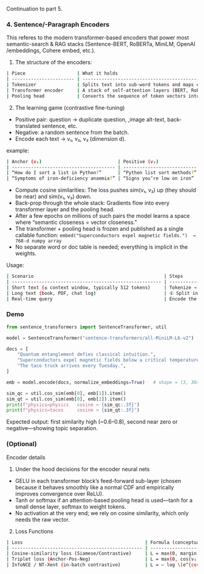 Continuation to part 5.

### 4. Sentence/-Paragraph Encoders

This referes to the modern transformer-based encoders that power most semantic-search & RAG stacks (Sentence-BERT, RoBERTa, MiniLM, OpenAI /embeddings, Cohere embed, etc.).

1. The structure of the encoders:
```bash
| Piece                   | What it holds                                                                                                                                 | Why it matters                                                                            |
| ----------------------- | --------------------------------------------------------------------------------------------------------------------------------------------- | ----------------------------------------------------------------------------------------- |
| Tokenizer               | Splits text into sub-word tokens and maps each to an integer ID.                                                                              | Lets one vocabulary handle *unseen* words by composing them from pieces (`▁quant`, `um`). |
| Transformer encoder     | A stack of self-attention layers (BERT, RoBERTa, MiniLM…).                                                                                    | Learns contextualised token embeddings that “know” their neighbours.                      |
| Pooling head            | Converts the sequence of token vectors into **one** fixed-length sentence vector.  Choices: `[CLS]`, mean-pool, or a small attention layer.  | This is the vector you’ll store.  Size is fixed: 384 / 768 / 1536 d.                      |

```

2. The learning game (contrastive fine-tuning)

- Positive pair: question -> duplicate question, ,image alt-text, back-translated sentence, etc.
- Negative: a random sentence from the batch.
- Encode each text → v₁, v₂, v₃ (dimension d).

example:
```bash
| Anchor (v₁)                            | Positive (v₂)               | Negative (v₃)                         | 
| -------------------------------------- | --------------------------- | ------------------------------------- |
| “How do I sort a list in Python?”      | “Python list sort methods?” | “What is the GDP of Canada?”          |
| “Symptoms of iron-deficiency anaemia?” | “Signs you’re low on iron”  | “Best way to waterproof hiking boots” |
```


- Compute cosine similarities: The loss pushes sim(v₁, v₂) up (they should be near) and sim(v₁, v₃) down.
- Back-prop through the whole stack: Gradients flow into every transformer layer and the pooling head.
- After a few epochs on millions of such pairs the model learns a space where “semantic closeness = vector closeness.”
- The transformer + pooling head is frozen and published as a single callable function: ``` embed("Superconductors expel magnetic fields.")  →  768-d numpy array ```
- No separate word or doc table is needed; everything is implicit in the weights.

Usage:
```bash
| Scenario                                                | Steps                                                                                                                                                                                         |
| ------------------------------------------------------- | --------------------------------------------------------------------------------------------------------------------------------------------------------------------------------------------- |
| Short text (≤ context window, typically 512 tokens)     | Tokenize → encode → store or compare the vector.                                                                                                                                              |
| Long text (book, PDF, chat log)                         | ① Split into overlapping chunks (e.g., 256 tokens). ② Encode each chunk. ③ Either: store chunk vectors directly (most common for RAG), or mean-/attention-pool them into one “book vector.” |
| Real-time query                                         | Encode the query sentence → cosine-search in vector DB → retrieve top-k chunks → optional re-ranking or pass to LLM.                                                                          |
```

### Demo
```python
from sentence_transformers import SentenceTransformer, util

model = SentenceTransformer("sentence-transformers/all-MiniLM-L6-v2")  # 384-d

docs = [
    "Quantum entanglement defies classical intuition.",
    "Superconductors expel magnetic fields below a critical temperature.",
    "The taco truck arrives every Tuesday.",
]

emb = model.encode(docs, normalize_embeddings=True)   # shape = (3, 384)

sim_qc = util.cos_sim(emb[0], emb[1]).item()
sim_qt = util.cos_sim(emb[0], emb[2]).item()
print(f"physics↔physics   cosine ≈ {sim_qc:.3f}")
print(f"physics↔tacos     cosine ≈ {sim_qt:.3f}")
```
Expected output: first similarity high (~0.6–0.8), second near zero or negative—showing topic separation.




### (Optional)

Encoder details

1. Under the hood decisions for the encoder neural nets
- GELU in each transformer block’s feed-forward sub-layer (chosen because it behaves smoothly like a normal CDF and empirically improves convergence over ReLU).
- Tanh or softmax if an attention-based pooling head is used—tanh for a small dense layer, softmax to weight tokens.
- No activation at the very end; we rely on cosine similarity, which only needs the raw vector.

2. Loss Functions
```bash
| Loss                                             | Formula (conceptual)                                              | Why it fits the goal                                                                   |
| ------------------------------------------------ | ----------------------------------------------------------------- | -------------------------------------------------------------------------------------- |
| Cosine-similarity loss (Siamese/Contrastive)     | L = max(0, margin – cos(v₁, v₂)) + max(0, cos(v₁, v₃) – margin) | Directly pushes positives above a margin and negatives below it in cosine space.       |
| Triplet loss (Anchor-Pos-Neg)                    | L = max(0, cos(v₁, v₃) – cos(v₁, v₂) + α)                       | Same idea but uses one hinge term; α≈0.2.                                              |
| InfoNCE / NT-Xent (in-batch contrastive)         | L = – log \[e^{cos(v₁,v₂)/τ} / Σ\_{j} e^{cos(v₁,v\_j)/τ}]       | Treats every other item in the batch as a negative; temperature τ sharpens similarity. |
```
